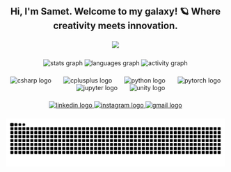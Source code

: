 <h2 align="center">Hi, I'm Samet. Welcome to my galaxy! 🪐 Where creativity meets innovation.</h2>

###

<div align="center">
  <img height="150" src="https://media.giphy.com/media/v1.Y2lkPTc5MGI3NjExbjJ2OGl1Y2dycDVrbDc0dGV6Ymg2NXJ5eWVtaTJkMWc2bzZkMmpsbCZlcD12MV9pbnRlcm5hbF9naWZfYnlfaWQmY3Q9Zw/O7zs0S0ebHbZOWyBqD/giphy-downsized-large.gif" />
</div>

###

<div align="center">
  <img src="https://github-readme-stats.vercel.app/api?username=SametKaras&hide_title=true&hide_rank=false&show_icons=true&include_all_commits=true&count_private=true&disable_animations=false&theme=gotham&locale=en&hide_border=true" height="120" alt="stats graph" />
  <img src="https://github-readme-stats.vercel.app/api/top-langs?username=SametKaras&locale=en&hide_title=false&layout=compact&card_width=320&langs_count=6&theme=gotham&hide_border=true" height="120" alt="languages graph" />
  <img src="https://github-readme-activity-graph.vercel.app/graph?username=SametKaras&theme=gotham&area=true&hide_border=true&hide_title=true&radius=0" height="120" alt="activity graph" />
</div>

###

<div align="center">
  <img src="https://cdn.jsdelivr.net/gh/devicons/devicon/icons/csharp/csharp-original.svg" height="35" alt="csharp logo" />
  <img width="20" />
  <img src="https://cdn.jsdelivr.net/gh/devicons/devicon/icons/cplusplus/cplusplus-original.svg" height="35" alt="cplusplus logo" />
  <img width="20" />
  <img src="https://cdn.jsdelivr.net/gh/devicons/devicon/icons/python/python-original.svg" height="35" alt="python logo" />
  <img width="20" />
  <img src="https://cdn.jsdelivr.net/gh/devicons/devicon/icons/pytorch/pytorch-original.svg" height="35" alt="pytorch logo" />
  <img width="20" />
  <img src="https://cdn.jsdelivr.net/gh/devicons/devicon/icons/jupyter/jupyter-original-wordmark.svg" height="35" alt="jupyter logo" />
  <img width="20" />
  <img src="https://cdn.jsdelivr.net/gh/devicons/devicon/icons/unity/unity-original.svg" height="35" alt="unity logo" />
</div>

###

<div align="center">
  <a href="https://www.linkedin.com/in/sametkaras/" target="_blank">
    <img src="https://raw.githubusercontent.com/maurodesouza/profile-readme-generator/master/src/assets/icons/social/linkedin/default.svg" width="40" height="30" alt="linkedin logo" />
  </a>
  <a href="https://www.instagram.com/samet_karas/" target="_blank">
    <img src="https://raw.githubusercontent.com/maurodesouza/profile-readme-generator/master/src/assets/icons/social/instagram/default.svg" width="40" height="30" alt="instagram logo" />
  </a>
  <a href="mailto:sametkaras.tr@gmail.com" target="_blank">
    <img src="https://raw.githubusercontent.com/maurodesouza/profile-readme-generator/master/src/assets/icons/social/gmail/default.svg" width="35" height="25" alt="gmail logo" />
  </a>
</div>

###

<img src="https://raw.githubusercontent.com/SametKaras/SametKaras/output/snake.svg" alt="Snake animation" />

